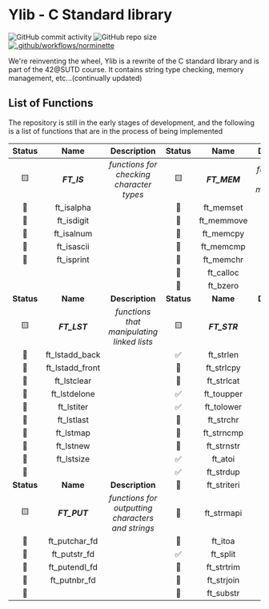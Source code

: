 # Ylib - C Standard library

![GitHub commit activity](https://img.shields.io/github/commit-activity/t/yuann3/Ylib) ![GitHub repo size](https://img.shields.io/github/repo-size/yuann3/Ylib) [![.github/workflows/norminette](https://github.com/yuann3/Ylib/actions/workflows/norminette.yml/badge.svg)](https://github.com/yuann3/Ylib/actions/workflows/norminette.yml)


We're reinventing the wheel, Ylib is a rewrite of the C standard library and is part of the 42@SUTD course. It contains string type checking, memory management, etc...(continually updated)

## List of Functions

The repository is still in the early stages of development, and the following is a list of functions that are in the process of being implemented


| **Status** 	|     **Name**    	|                  **Description**                  	| **Status** 	|   **Name**   	|             **Description**            	|
|:----------:	|:---------------:	|:-------------------------------------------------:	|:----------:	|:------------:	|:--------------------------------------:	|
| 🟨          	|   **_FT_IS_**   	|      _functions for checking character types_     	| 🟨          	| **_FT_MEM_** 	| _functions for memory management_      	|
| 🔲          	| ft_isalpha      	|                                                   	| 🔲          	| ft_memset    	|                                        	|
| 🔲          	| ft_isdigit      	|                                                   	| 🔲          	| ft_memmove   	|                                        	|
| 🔲          	| ft_isalnum      	|                                                   	| 🔲          	| ft_memcpy    	|                                        	|
| 🔲          	| ft_isascii      	|                                                   	| 🔲          	| ft_memcmp    	|                                        	|
| 🔲          	| ft_isprint      	|                                                   	| 🔲          	| ft_memchr    	|                                        	|
|            	|                 	|                                                   	| 🔲          	| ft_calloc    	|                                        	|
|            	|                 	|                                                   	| 🔲          	| ft_bzero     	|                                        	|
| **Status** 	|     **Name**    	|                  **Description**                  	| **Status** 	|   **Name**   	|             **Description**            	|
| 🟨          	|   **_FT_LST_**  	|     _functions that manipulating linked lists_    	| 🟨          	| **_FT_STR_** 	| _functions that are related to string_ 	|
| 🔲          	| ft_lstadd_back  	|                                                   	| ✅          	| ft_strlen    	|                                        	|
| 🔲          	| ft_lstadd_front 	|                                                   	| 🔲          	| ft_strlcpy   	|                                        	|
| 🔲          	| ft_lstclear     	|                                                   	| 🔲          	| ft_strlcat   	|                                        	|
| 🔲          	| ft_lstdelone    	|                                                   	| ✅          	| ft_toupper   	|                                        	|
| 🔲          	| ft_lstiter      	|                                                   	| ✅          	| ft_tolower   	|                                        	|
| 🔲          	| ft_lstlast      	|                                                   	| 🔲          	| ft_strchr    	|                                        	|
| 🔲          	| ft_lstmap       	|                                                   	| 🔲          	| ft_strncmp   	|                                        	|
| 🔲          	| ft_lstnew       	|                                                   	| 🔲          	| ft_strnstr   	|                                        	|
| 🔲          	| ft_lstsize      	|                                                   	| ✅          	| ft_atoi      	|                                        	|
| 🔲          	|                 	|                                                   	| ✅          	| ft_strdup    	|                                        	|
| **Status** 	|     **Name**    	|                  **Description**                  	| 🔲          	| ft_striteri  	|                                        	|
| 🟨          	|   **_FT_PUT_**  	| _functions for outputting characters and strings_ 	| 🔲          	| ft_strmapi   	|                                        	|
| 🔲          	| ft_putchar_fd   	|                                                   	| 🔲          	| ft_itoa      	|                                        	|
| 🔲          	| ft_putstr_fd    	|                                                   	| ✅          	| ft_split     	|                                        	|
| 🔲          	| ft_putendl_fd   	|                                                   	| 🔲          	| ft_strtrim   	|                                        	|
| 🔲          	| ft_putnbr_fd    	|                                                   	| 🔲          	| ft_strjoin   	|                                        	|
| 🔲          	|                 	|                                                   	| 🔲          	| ft_substr    	|                                        	|